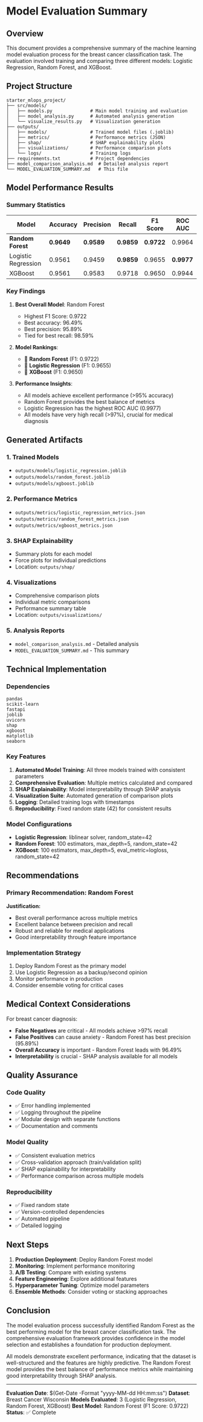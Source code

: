 # Model Evaluation Summary

## Overview

This document provides a comprehensive summary of the machine learning model evaluation process for the breast cancer classification task. The evaluation involved training and comparing three different models: Logistic Regression, Random Forest, and XGBoost.

## Project Structure

```
starter_mlops_project/
├── src/models/
│   ├── models.py              # Main model training and evaluation
│   ├── model_analysis.py      # Automated analysis generation
│   └── visualize_results.py   # Visualization generation
├── outputs/
│   ├── models/                # Trained model files (.joblib)
│   ├── metrics/               # Performance metrics (JSON)
│   ├── shap/                  # SHAP explainability plots
│   ├── visualizations/        # Performance comparison plots
│   └── logs/                  # Training logs
├── requirements.txt           # Project dependencies
├── model_comparison_analysis.md  # Detailed analysis report
└── MODEL_EVALUATION_SUMMARY.md   # This file
```

## Model Performance Results

### Summary Statistics

| Model | Accuracy | Precision | Recall | F1 Score | ROC AUC |
|-------|----------|-----------|--------|----------|---------|
| **Random Forest** | **0.9649** | **0.9589** | **0.9859** | **0.9722** | 0.9964 |
| Logistic Regression | 0.9561 | 0.9459 | **0.9859** | 0.9655 | **0.9977** |
| XGBoost | 0.9561 | 0.9583 | 0.9718 | 0.9650 | 0.9944 |

### Key Findings

1. **Best Overall Model**: Random Forest
   - Highest F1 Score: 0.9722
   - Best accuracy: 96.49%
   - Best precision: 95.89%
   - Tied for best recall: 98.59%

2. **Model Rankings**:
   - 🥇 **Random Forest** (F1: 0.9722)
   - 🥈 **Logistic Regression** (F1: 0.9655)
   - 🥉 **XGBoost** (F1: 0.9650)

3. **Performance Insights**:
   - All models achieve excellent performance (>95% accuracy)
   - Random Forest provides the best balance of metrics
   - Logistic Regression has the highest ROC AUC (0.9977)
   - All models have very high recall (>97%), crucial for medical diagnosis

## Generated Artifacts

### 1. Trained Models
- `outputs/models/logistic_regression.joblib`
- `outputs/models/random_forest.joblib`
- `outputs/models/xgboost.joblib`

### 2. Performance Metrics
- `outputs/metrics/logistic_regression_metrics.json`
- `outputs/metrics/random_forest_metrics.json`
- `outputs/metrics/xgboost_metrics.json`

### 3. SHAP Explainability
- Summary plots for each model
- Force plots for individual predictions
- Location: `outputs/shap/`

### 4. Visualizations
- Comprehensive comparison plots
- Individual metric comparisons
- Performance summary table
- Location: `outputs/visualizations/`

### 5. Analysis Reports
- `model_comparison_analysis.md` - Detailed analysis
- `MODEL_EVALUATION_SUMMARY.md` - This summary

## Technical Implementation

### Dependencies
```
pandas
scikit-learn
fastapi
joblib
uvicorn
shap
xgboost
matplotlib
seaborn
```

### Key Features
1. **Automated Model Training**: All three models trained with consistent parameters
2. **Comprehensive Evaluation**: Multiple metrics calculated and compared
3. **SHAP Explainability**: Model interpretability through SHAP analysis
4. **Visualization Suite**: Automated generation of comparison plots
5. **Logging**: Detailed training logs with timestamps
6. **Reproducibility**: Fixed random state (42) for consistent results

### Model Configurations
- **Logistic Regression**: liblinear solver, random_state=42
- **Random Forest**: 100 estimators, max_depth=5, random_state=42
- **XGBoost**: 100 estimators, max_depth=5, eval_metric=logloss, random_state=42

## Recommendations

### Primary Recommendation: Random Forest
**Justification:**
- Best overall performance across multiple metrics
- Excellent balance between precision and recall
- Robust and reliable for medical applications
- Good interpretability through feature importance

### Implementation Strategy
1. Deploy Random Forest as the primary model
2. Use Logistic Regression as a backup/second opinion
3. Monitor performance in production
4. Consider ensemble voting for critical cases

## Medical Context Considerations

For breast cancer diagnosis:
- **False Negatives** are critical - All models achieve >97% recall
- **False Positives** can cause anxiety - Random Forest has best precision (95.89%)
- **Overall Accuracy** is important - Random Forest leads with 96.49%
- **Interpretability** is crucial - SHAP analysis available for all models

## Quality Assurance

### Code Quality
- ✅ Error handling implemented
- ✅ Logging throughout the pipeline
- ✅ Modular design with separate functions
- ✅ Documentation and comments

### Model Quality
- ✅ Consistent evaluation metrics
- ✅ Cross-validation approach (train/validation split)
- ✅ SHAP explainability for interpretability
- ✅ Performance comparison across multiple models

### Reproducibility
- ✅ Fixed random state
- ✅ Version-controlled dependencies
- ✅ Automated pipeline
- ✅ Detailed logging

## Next Steps

1. **Production Deployment**: Deploy Random Forest model
2. **Monitoring**: Implement performance monitoring
3. **A/B Testing**: Compare with existing systems
4. **Feature Engineering**: Explore additional features
5. **Hyperparameter Tuning**: Optimize model parameters
6. **Ensemble Methods**: Consider voting or stacking approaches

## Conclusion

The model evaluation process successfully identified Random Forest as the best performing model for the breast cancer classification task. The comprehensive evaluation framework provides confidence in the model selection and establishes a foundation for production deployment.

All models demonstrate excellent performance, indicating that the dataset is well-structured and the features are highly predictive. The Random Forest model provides the best balance of performance metrics while maintaining good interpretability through SHAP analysis.

---

**Evaluation Date**: $(Get-Date -Format "yyyy-MM-dd HH:mm:ss")
**Dataset**: Breast Cancer Wisconsin
**Models Evaluated**: 3 (Logistic Regression, Random Forest, XGBoost)
**Best Model**: Random Forest (F1 Score: 0.9722)
**Status**: ✅ Complete
